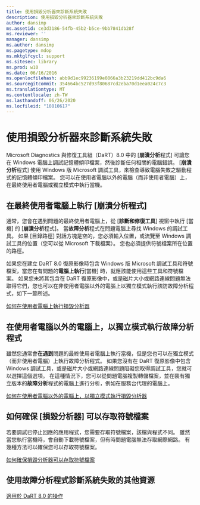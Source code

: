 ```yaml
---
title: 使用損毀分析器來診斷系統失敗
description: 使用損毀分析器來診斷系統失敗
author: dansimp
ms.assetid: ce3d3186-54fb-45b2-b5ce-9bb7841db28f
ms.reviewer: ''
manager: dansimp
ms.author: dansimp
ms.pagetype: mdop
ms.mktglfcycl: support
ms.sitesec: library
ms.prod: w10
ms.date: 06/16/2016
ms.openlocfilehash: abb9d1ec99236199e0866a3b23219dd412bc9da6
ms.sourcegitcommit: 354664bc527d93f80687cd2eba70d1eea024c7c3
ms.translationtype: MT
ms.contentlocale: zh-TW
ms.lasthandoff: 06/26/2020
ms.locfileid: "10810617"
---
```

# 使用損毀分析器來診斷系統失敗


Microsoft Diagnostics 與修復工具組（DaRT）8.0 中的 [**崩潰分析**程式] 可讓您在 Windows 電腦上調試記憶體傾印檔案，然後診斷任何相關的電腦錯誤。 [**崩潰分析**程式] 使用 Windows 版 Microsoft 調試工具，來檢查導致電腦失敗之驅動程式的記憶體傾印檔案。 您可以在使用者電腦以外的電腦（而非使用者電腦）上，在最終使用者電腦或獨立模式中執行當機。

## 在最終使用者電腦上執行 [崩潰分析程式]


通常，您會在遇到問題的最終使用者電腦上，從 [**診斷和修復工具**] 視窗中執行 [當機] 的 [**崩潰分析**程式]。 當**故障分析**程式在問題電腦上尋找 Windows 的調試工具。 如果 [目錄路徑] 對話方塊是空的，您必須輸入位置，或流覽至 Windows 調試工具的位置（您可以從 Microsoft 下載檔案）。 您也必須提供符號檔案所在位置的路徑。

如果您在建立 DaRT 8.0 復原影像時包含 Windows 版 Microsoft 調試工具和符號檔案，當您在有問題的**電腦上執行**[當機] 時，就應該能使用這些工具和符號檔案。 如果您未將其包含在 DaRT 復原影像中，或是磁片大小或網路連線問題無法取得它們，您也可以在非使用者電腦以外的電腦上以獨立模式執行該防故障分析程式，如下一節所述。

[如何在使用者電腦上執行損毀分析器](how-to-run-the-crash-analyzer-on-an-end-user-computer-dart-8.md)

## <a href="" id="run-the-crash-analyzer-in-stand-alone-mode-on-a-computer-other-than-an-end-user-s-computer"></a>在使用者電腦以外的電腦上，以獨立模式執行故障分析程式


雖然您通常會**在遇到**問題的最終使用者電腦上執行當機，但是您也可以在獨立模式（而非使用者電腦）上執行故障分析程式。 如果您沒有在 DaRT 復原影像中包含 Windows 調試工具，或是磁片大小或網路連線問題阻礙您取得調試工具，您就可以選擇這個選項。 在這種情況下，您可以從問題電腦複製轉儲檔案，並在裝有獨立版本的**故障分析**程式的電腦上進行分析，例如在服務台代理的電腦上。

[如何在使用者電腦以外的電腦上，以獨立模式執行損毀分析器](how-to-run-the-crash-analyzer-in-stand-alone-mode-on-a-computer-other-than-an-end-user-computer-dart-8.md)

## 如何確保 [損毀分析器] 可以存取符號檔案


若要調試已停止回應的應用程式，您需要存取符號檔案，該檔與程式不同。 雖然當您執行當機時，會自動下載符號檔案，但有時問題電腦無法存取網際網路。 有幾種方法可以確保您可以存取符號檔案。

[如何確保損毀分析器可以存取符號檔案](how-to-ensure-that-crash-analyzer-can-access-symbol-files.md)

## 使用故障分析程式診斷系統失敗的其他資源


[適用於 DaRT 8.0 的操作](operations-for-dart-80-dart-8.md)

 

 





